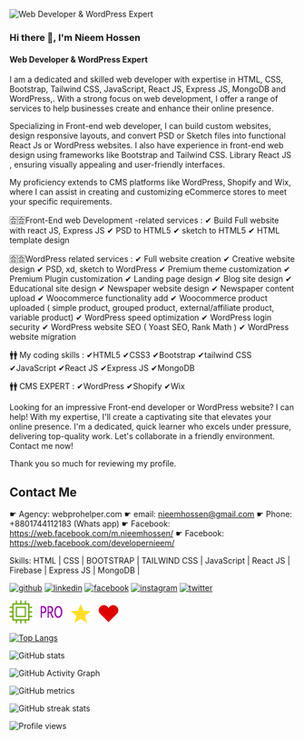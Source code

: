 ![Web Developer  & WordPress Expert](https://media.licdn.com/dms/image/D5616AQHEHlNMyeRbCA/profile-displaybackgroundimage-shrink_350_1400/0/1685526677859?e=1692230400&v=beta&t=0ih02FaDRPYZ_2CasV6D1o2RdRaJVlG3AokDLFWw5zw)
### Hi there 👋, I'm Nieem Hossen
#### Web Developer  & WordPress Expert

I am a dedicated and skilled web developer with expertise in HTML, CSS, Bootstrap, Tailwind CSS, JavaScript, React JS, Express JS, MongoDB and WordPress,. With a strong focus on web development, I offer a range of services to help businesses create and enhance their online presence.

Specializing in Front-end web developer, I can build custom websites, design responsive layouts, and convert PSD or Sketch files into functional React Js or WordPress websites. I also have experience in front-end web design using frameworks like Bootstrap and Tailwind CSS. Library React JS , ensuring visually appealing and user-friendly interfaces.

My proficiency extends to CMS platforms like WordPress, Shopify and Wix, where I can assist in creating and customizing eCommerce stores to meet your specific requirements.


🈴🈴Front-End web Development -related services :
✔ Build Full website with react JS, Express JS
✔ PSD to HTML5 
✔ sketch to HTML5 
✔ HTML template design

🈴🈴WordPress related services :
✔ Full website creation
✔ Creative website design
✔ PSD, xd, sketch to WordPress
✔ Premium theme customization
✔ Premium Plugin customization
✔ Landing page design
✔ Blog site design
✔ Educational site design
✔ Newspaper website design
✔ Newspaper content upload
✔ Woocommerce functionality add
✔ Woocommerce product uploaded ( simple product, grouped product, external/affiliate product, variable product)
✔ WordPress speed optimization
✔ WordPress login security
✔ WordPress website SEO ( Yoast SEO, Rank Math )
✔ WordPress website migration


🚹🚹 My coding skills :
✔HTML5
✔CSS3
✔Bootstrap 
✔tailwind CSS
✔JavaScript
✔React JS
✔Express JS
✔MongoDB

🚹🚹 CMS EXPERT :
✔WordPress
✔Shopify
✔Wix

Looking for an impressive Front-end developer or WordPress website? I can help! With my expertise, I'll create a captivating site that elevates your online presence. I'm a dedicated, quick learner who excels under pressure, delivering top-quality work. Let's collaborate in a friendly environment. Contact me now!

Thank you so much for reviewing my profile.

Contact Me 
---------------------
☛ Agency: webprohelper.com
☛ email: nieemhossen@gmail.com
☛ Phone: +8801744112183 (Whats app) 
☛ Facebook: https://web.facebook.com/m.nieemhossen/
☛ Facebook: https://web.facebook.com/developernieem/

Skills: HTML | CSS | BOOTSTRAP | TAILWIND CSS | JavaScript | React JS | Firebase | Express JS | MongoDB |



[<img src='https://cdn.jsdelivr.net/npm/simple-icons@3.0.1/icons/github.svg' alt='github' height='40'>](https://github.com/https://github.com/developer-nieem)  [<img src='https://cdn.jsdelivr.net/npm/simple-icons@3.0.1/icons/linkedin.svg' alt='linkedin' height='40'>](https://www.linkedin.com/in/https://www.linkedin.com/in/nieemhossen//)  [<img src='https://cdn.jsdelivr.net/npm/simple-icons@3.0.1/icons/facebook.svg' alt='facebook' height='40'>](https://www.facebook.com/https://web.facebook.com/developernieem/)  [<img src='https://cdn.jsdelivr.net/npm/simple-icons@3.0.1/icons/instagram.svg' alt='instagram' height='40'>](https://www.instagram.com/https://www.instagram.com/nieemhossen//)  [<img src='https://cdn.jsdelivr.net/npm/simple-icons@3.0.1/icons/twitter.svg' alt='twitter' height='40'>](https://twitter.com/https://twitter.com/nieemhossen)  

<a href='https://docs.github.com/en/developers'><img src='https://raw.githubusercontent.com/acervenky/animated-github-badges/master/assets/devbadge.gif' width='40' height='40'></a> <a href='https://github.com/pricing'><img src='https://raw.githubusercontent.com/acervenky/animated-github-badges/master/assets/pro.gif' width='40' height='40'></a> <a href='https://stars.github.com/'><img src='https://raw.githubusercontent.com/acervenky/animated-github-badges/master/assets/starbadge.gif' width='35' height='35'></a> <a href='https://docs.github.com/en/github/supporting-the-open-source-community-with-github-sponsors'><img src='https://raw.githubusercontent.com/acervenky/animated-github-badges/master/assets/sponsorbadge.gif' width='35' height='35'></a> 

[![Top Langs](https://github-readme-stats.vercel.app/api/top-langs/?username=developer-nieem)](https://github.com/developer-nieem/github-readme-stats)

![GitHub stats](https://github-readme-stats.vercel.app/api?username=developer-nieem&show_icons=true&count_private=true)  

![GitHub Activity Graph](https://activity-graph.herokuapp.com/graph?username=developer-nieem)  

![GitHub metrics](https://metrics.lecoq.io/https://github.com/developer-nieem)  

![GitHub streak stats](https://streak-stats.demolab.com/?user=https://github.com/developer-nieem)  

![Profile views](https://gpvc.arturio.dev/https://github.com/developer-nieem)  
